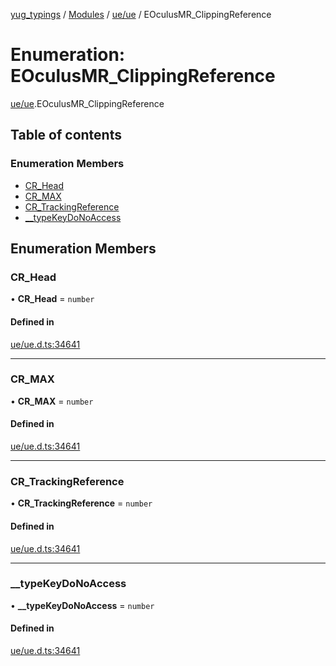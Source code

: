 [yug_typings](../README.md) / [Modules](../modules.md) / [ue/ue](../modules/ue_ue.md) / EOculusMR\_ClippingReference

# Enumeration: EOculusMR\_ClippingReference

[ue/ue](../modules/ue_ue.md).EOculusMR_ClippingReference

## Table of contents

### Enumeration Members

- [CR\_Head](ue_ue.EOculusMR_ClippingReference.md#cr_head)
- [CR\_MAX](ue_ue.EOculusMR_ClippingReference.md#cr_max)
- [CR\_TrackingReference](ue_ue.EOculusMR_ClippingReference.md#cr_trackingreference)
- [\_\_typeKeyDoNoAccess](ue_ue.EOculusMR_ClippingReference.md#__typekeydonoaccess)

## Enumeration Members

### CR\_Head

• **CR\_Head** = `number`

#### Defined in

[ue/ue.d.ts:34641](https://github.com/YugMetaverse/yug_typings/blob/25cad34/ue/ue.d.ts#L34641)

___

### CR\_MAX

• **CR\_MAX** = `number`

#### Defined in

[ue/ue.d.ts:34641](https://github.com/YugMetaverse/yug_typings/blob/25cad34/ue/ue.d.ts#L34641)

___

### CR\_TrackingReference

• **CR\_TrackingReference** = `number`

#### Defined in

[ue/ue.d.ts:34641](https://github.com/YugMetaverse/yug_typings/blob/25cad34/ue/ue.d.ts#L34641)

___

### \_\_typeKeyDoNoAccess

• **\_\_typeKeyDoNoAccess** = `number`

#### Defined in

[ue/ue.d.ts:34641](https://github.com/YugMetaverse/yug_typings/blob/25cad34/ue/ue.d.ts#L34641)
